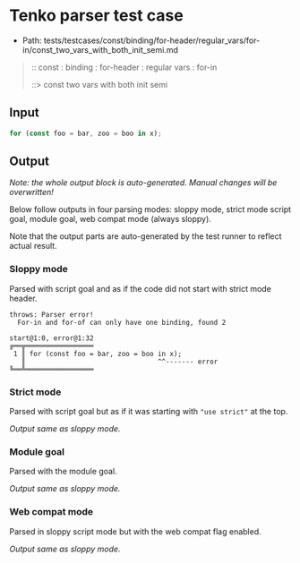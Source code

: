 # Tenko parser test case

- Path: tests/testcases/const/binding/for-header/regular_vars/for-in/const_two_vars_with_both_init_semi.md

> :: const : binding : for-header : regular vars : for-in
>
> ::> const two vars with both init semi

## Input

`````js
for (const foo = bar, zoo = boo in x);
`````

## Output

_Note: the whole output block is auto-generated. Manual changes will be overwritten!_

Below follow outputs in four parsing modes: sloppy mode, strict mode script goal, module goal, web compat mode (always sloppy).

Note that the output parts are auto-generated by the test runner to reflect actual result.

### Sloppy mode

Parsed with script goal and as if the code did not start with strict mode header.

`````
throws: Parser error!
  For-in and for-of can only have one binding, found 2

start@1:0, error@1:32
╔══╦═════════════════
 1 ║ for (const foo = bar, zoo = boo in x);
   ║                                 ^^------- error
╚══╩═════════════════

`````

### Strict mode

Parsed with script goal but as if it was starting with `"use strict"` at the top.

_Output same as sloppy mode._

### Module goal

Parsed with the module goal.

_Output same as sloppy mode._

### Web compat mode

Parsed in sloppy script mode but with the web compat flag enabled.

_Output same as sloppy mode._
